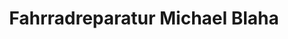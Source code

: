---
title: "Fahrradreparatur Michael Blaha"
url: /teesdorf/fahrradreparatur-michael-blaha/
shop: Fahrrad
---